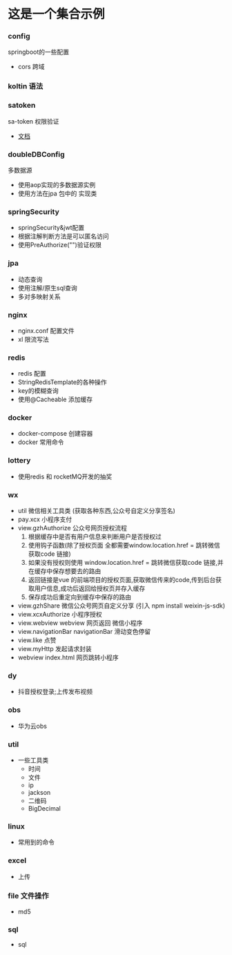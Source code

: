 # 这是一个集合示例

### config

springboot的一些配置

* cors 跨域


### koltin 语法

### satoken

sa-token 权限验证

* [文档](http://sa-token.dev33.cn/doc/#/)

### doubleDBConfig

多数据源
* 使用aop实现的多数据源实例
* 使用方法在jpa 包中的 实现类

### springSecurity
* springSecurity&jwt配置
* 根据注解判断方法是可以匿名访问
* 使用PreAuthorize("")验证权限

### jpa

* 动态查询
* 使用注解/原生sql查询
* 多对多映射关系
### nginx
* nginx.conf 配置文件
* xl 限流写法

### redis
 * redis 配置
 * StringRedisTemplate的各种操作
 * key的模糊查询
 * 使用@Cacheable 添加缓存

### docker
* docker-compose 创建容器
* docker 常用命令

### lottery 
* 使用redis 和 rocketMQ开发的抽奖

### wx
* util 微信相关工具类 (获取各种东西,公众号自定义分享签名)
* pay.xcx 小程序支付
* view.gzhAuthorize 公众号网页授权流程
    1. 根据缓存中是否有用户信息来判断用户是否授权过
    1. 使用钩子函数(除了授权页面 全都需要window.location.href = 跳转微信获取code 链接)
    1. 如果没有授权则使用 window.location.href = 跳转微信获取code 链接,并在缓存中保存想要去的路由
    1. 返回链接是vue 的前端项目的授权页面,获取微信传来的code,传到后台获取用户信息,成功后返回给授权页并存入缓存
    1. 保存成功后重定向到缓存中保存的路由
* view.gzhShare 微信公众号网页自定义分享 (引入 npm install weixin-js-sdk)
* view.xcxAuthorize 小程序授权
* view.webview webview 网页返回 微信小程序
* view.navigationBar navigationBar 滑动变色停留
* view.like 点赞
* view.myHttp 发起请求封装
* webview index.html 网页跳转小程序

### dy
* 抖音授权登录;上传发布视频

### obs

* 华为云obs

### util

* 一些工具类
  * 时间
  * 文件
  * ip
  * jackson
  * 二维码
  * BigDecimal

### linux

* 常用到的命令

### excel

* 上传

### file 文件操作

* md5

### sql

* sql 